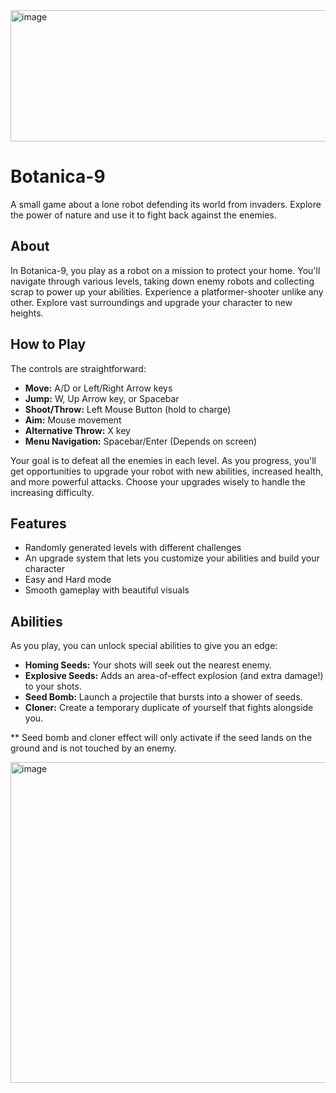 <img width="1392" height="210" alt="image" src="https://github.com/user-attachments/assets/1e062b19-b7af-4702-b89f-9a6ee48e9cf1" />


# Botanica-9

A small game about a lone robot defending its world from invaders. Explore the power of nature and use it to fight back against the enemies. 

## About

In Botanica-9, you play as a robot on a mission to protect your home. You'll navigate through various levels, taking down enemy robots and collecting scrap to power up your abilities. Experience a platformer-shooter unlike any other. Explore vast surroundings and upgrade your character to new heights.

## How to Play

The controls are straightforward:

*   **Move:** A/D or Left/Right Arrow keys
  *   **Jump:** W, Up Arrow key, or Spacebar
*   **Shoot/Throw:** Left Mouse Button (hold to charge)
*   **Aim:** Mouse movement
*   **Alternative Throw:** X key
*   **Menu Navigation:** Spacebar/Enter (Depends on screen)

Your goal is to defeat all the enemies in each level. As you progress, you'll get opportunities to upgrade your robot with new abilities, increased health, and more powerful attacks. Choose your upgrades wisely to handle the increasing difficulty.

## Features

*   Randomly generated levels with different challenges
*   An upgrade system that lets you customize your abilities and build your character
*   Easy and Hard mode
*   Smooth gameplay with beautiful visuals

  ## Abilities

As you play, you can unlock special abilities to give you an edge:

*   **Homing Seeds:** Your shots will seek out the nearest enemy.
*   **Explosive Seeds:** Adds an area-of-effect explosion (and extra damage!) to your shots.
*   **Seed Bomb:** Launch a projectile that bursts into a shower of seeds.
*   **Cloner:** Create a temporary duplicate of yourself that fights alongside you.

** Seed bomb and cloner effect will only activate if the seed lands on the ground and is not touched by an enemy.

<img width="1637" height="513" alt="image" src="https://github.com/user-attachments/assets/c1e2fc67-5cb8-472d-9501-66cd231b34cd" />
